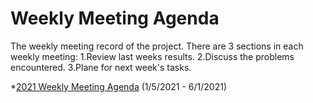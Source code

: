 # Weekly Meeting Agenda
The weekly meeting record of the project. 
There are 3 sections in each weekly meeting: 1.Review last weeks results. 2.Discuss the problems encountered. 3.Plane for next week's tasks.

*[2021 Weekly Meeting Agenda](https://github.com/camdeno/F16Capstone/blob/main/Meeting%20Agenda/Capstone%20Weekly%20Meeting%20Agenda.pdf) (1/5/2021 - 6/1/2021)
